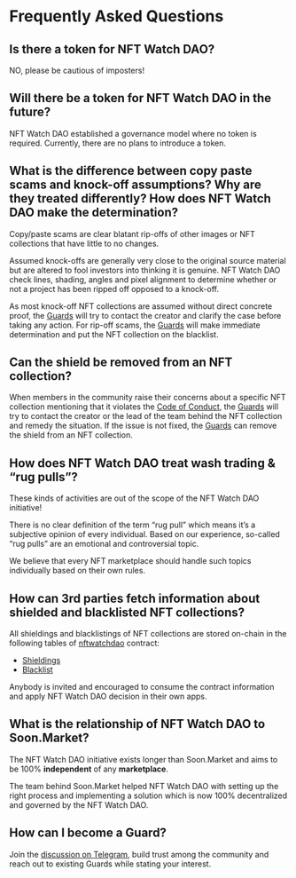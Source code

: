 # Frequently Asked Questions

## Is there a token for NFT Watch DAO?

NO, please be cautious of imposters!

## Will there be a token for NFT Watch DAO in the future?

NFT Watch DAO established a governance model where no token is required. Currently, there are no plans to introduce a token.

## What is the difference between copy paste scams and knock-off assumptions? Why are they treated differently? How does NFT Watch DAO make the determination?

Copy/paste scams are clear blatant rip-offs of other images or NFT collections that have little to no changes.

Assumed knock-offs are generally very close to the original source material but are altered to fool investors into thinking it is genuine. NFT Watch DAO check lines, shading, angles and pixel alignment to determine whether or not a project has been ripped off opposed to a knock-off.

As most knock-off NFT collections are assumed without direct concrete proof, the [Guards](./guards.md) will try to contact the creator and clarify the case before taking any action. For rip-off scams, the [Guards](./guards.md) will make immediate determination and put the NFT collection on the blacklist.

## Can the shield be removed from an NFT collection?

When members in the community raise their concerns about a specific NFT collection mentioning that it violates the [Code of Conduct](./code-of-conduct.md), the [Guards](./guards.md) will try to contact the creator or the lead of the team behind the NFT collection and remedy the situation. If the issue is not fixed, the [Guards](./guards.md) can remove the shield from an NFT collection.

## How does NFT Watch DAO treat wash trading & “rug pulls”?

These kinds of activities are out of the scope of the NFT Watch DAO initiative!

There is no clear definition of the term “rug pull” which means it’s a subjective opinion of every individual. Based on our experience, so-called “rug pulls” are an emotional and controversial topic.

We believe that every NFT marketplace should handle such topics individually based on their own rules.

## How can 3rd parties fetch information about shielded and blacklisted NFT collections?

All shieldings and blacklistings of NFT collections are stored on-chain in the following tables of [nftwatchdao](https://explorer.xprnetwork.org/account/nftwatchdao?loadContract=true&tab=Tables&table=globals&account=nftwatchdao&limit=100) contract:

- [Shieldings](https://explorer.xprnetwork.org/account/nftwatchdao?loadContract=true&tab=Tables&account=nftwatchdao&scope=nftwatchdao&limit=100&table=shieldings)
- [Blacklist](https://explorer.xprnetwork.org/account/nftwatchdao?loadContract=true&tab=Tables&account=nftwatchdao&scope=nftwatchdao&limit=100&table=blacklist)

Anybody is invited and encouraged to consume the contract information and apply NFT Watch DAO decision in their own apps.

## What is the relationship of NFT Watch DAO to Soon.Market?

The NFT Watch DAO initiative exists longer than Soon.Market and aims to be 100% **independent** of any **marketplace**.

The team behind Soon.Market helped NFT Watch DAO with setting up the right process and implementing a solution which is now 100% decentralized and governed by the NFT Watch DAO.

## How can I become a Guard?

Join the [discussion on Telegram](https://t.me/nftwatchdao), build trust among the community and reach out to existing Guards while stating your interest.